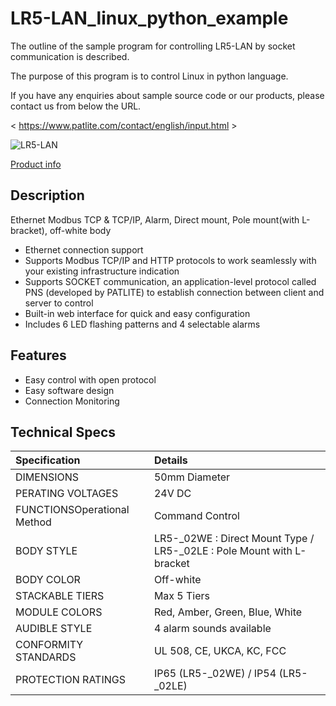 # LR5-LAN_linux_python_example  

The outline of the sample program for controlling LR5-LAN by socket communication is described.

The purpose of this program is to control Linux in python language.

If you have any enquiries about sample source code or our products, please contact us from below the URL.

< https://www.patlite.com/contact/english/input.html >

![LR5-LAN](https://private-user-images.githubusercontent.com/198835208/412337842-84a55754-9d01-45f0-a126-af413b15c70f.jpg?jwt=eyJhbGciOiJIUzI1NiIsInR5cCI6IkpXVCJ9.eyJpc3MiOiJnaXRodWIuY29tIiwiYXVkIjoicmF3LmdpdGh1YnVzZXJjb250ZW50LmNvbSIsImtleSI6ImtleTUiLCJleHAiOjE3MzkzNTQ1MzEsIm5iZiI6MTczOTM1NDIzMSwicGF0aCI6Ii8xOTg4MzUyMDgvNDEyMzM3ODQyLTg0YTU1NzU0LTlkMDEtNDVmMC1hMTI2LWFmNDEzYjE1YzcwZi5qcGc_WC1BbXotQWxnb3JpdGhtPUFXUzQtSE1BQy1TSEEyNTYmWC1BbXotQ3JlZGVudGlhbD1BS0lBVkNPRFlMU0E1M1BRSzRaQSUyRjIwMjUwMjEyJTJGdXMtZWFzdC0xJTJGczMlMkZhd3M0X3JlcXVlc3QmWC1BbXotRGF0ZT0yMDI1MDIxMlQwOTU3MTFaJlgtQW16LUV4cGlyZXM9MzAwJlgtQW16LVNpZ25hdHVyZT0zZWNmNTFmYmNmZjNlYWNjZmRjYWViMjY3N2ZlYmZiZTM3NTIwOWE2ZDkxZjY2Y2Y5M2E1NGMzNTdiN2MzZWM5JlgtQW16LVNpZ25lZEhlYWRlcnM9aG9zdCJ9.sVv1pFotM0mswSlkHHJ7T4q6c1jw8A4RMPfk3Kcm8AU)

[Product info](https://www.patlite.co.jp/product/detail0000000983.html) 

 
## Description

Ethernet Modbus TCP & TCP/IP, Alarm, Direct mount, Pole mount(with L-bracket), off-white body

* Ethernet connection support
* Supports Modbus TCP/IP and HTTP protocols to work seamlessly with your existing infrastructure indication
* Supports SOCKET communication, an application-level protocol called PNS (developed by PATLITE) to establish connection between client and server to control
* Built-in web interface for quick and easy configuration
* Includes 6 LED flashing patterns and 4 selectable alarms

## Features

* Easy control with open protocol  
* Easy software design
* Connection Monitoring

## Technical Specs

|Specification|Details|
|:--|:--|
|DIMENSIONS|50mm Diameter|
|PERATING VOLTAGES|24V DC|
|FUNCTIONSOperational Method|Command Control|
|BODY STYLE|LR5-_02WE : Direct Mount Type / LR5-_02LE : Pole Mount with L-bracket|
|BODY COLOR|Off-white|
|STACKABLE TIERS|Max 5 Tiers|
|MODULE COLORS|Red, Amber, Green, Blue, White|
|AUDIBLE STYLE|4 alarm sounds available|
|CONFORMITY STANDARDS|UL 508, CE, UKCA, KC, FCC|
|PROTECTION RATINGS|IP65 (LR5-_02WE) / IP54 (LR5-_02LE)|
